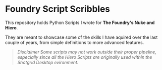 # Foundry Script Scribbles

This repository holds Python Scripts I wrote for **The Foundry's Nuke and Hiero**.

They are meant to showcase some of the skills I have aquired over the last couple of years, from simple definitions to more advanced features.

>*Disclaimer*
>*Some scripts may not work outside their proper pipeline, especially since all the Hiero Scripts are originally used within the Shotgrid Desktop evironment.*